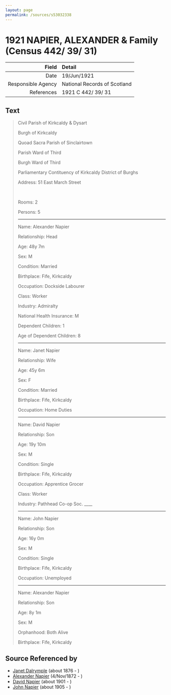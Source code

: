 ```yaml
---
layout: page
permalink: /sources/s53032338
---
```


# 1921 NAPIER, ALEXANDER & Family (Census 442/ 39/ 31)

Field | Detail
---:|:---
Date | 19/Jun/1921
Responsible Agency | National Records of Scotland
References | 1921 C 442/ 39/ 31

## Text

> Civil Parish of Kirkcaldy & Dysart
>
> Burgh of Kirkcaldy
>
> Quoad Sacra Parish of Sinclairtown
>
> Parish Ward of Third
>
> Burgh Ward of Third
>
> Parliamentary Contituency of Kirkcaldy District of Burghs
>
> Address: 51 East March Street
>
> <br/>
>
> Rooms: 2
>
> Persons: 5
>
> ---
>
> Name: Alexander Napier
>
> Relationship: Head
>
> Age: 48y 7m
>
> Sex: M
>
> Condition: Married
>
> Birthplace: Fife, Kirkcaldy
>
> Occupation: Dockside Labourer
>
> Class: Worker
>
> Industry: Admiralty
>
> National Health Insurance: M
>
> Dependent Children: 1
>
> Age of Dependent Children: 8
>
> ---
>
> Name: Janet Napier
>
> Relationship: Wife
>
> Age: 45y 6m
>
> Sex: F
>
> Condition: Married
>
> Birthplace: Fife, Kirkcaldy
>
> Occupation: Home Duties
>
> ---
>
> Name: David Napier
>
> Relationship: Son
>
> Age: 19y 10m
>
> Sex: M
>
> Condition: Single
>
> Birthplace: Fife, Kirkcaldy
>
> Occupation: Apprentice Grocer
>
> Class: Worker
>
> Industry: Pathhead Co-op Soc. ____
>
> ---
>
> Name: John Napier
>
> Relationship: Son
>
> Age: 16y 0m
>
> Sex: M
>
> Condition: Single
>
> Birthplace: Fife, Kirkcaldy
>
> Occupation: Unemployed
>
> ---
>
> Name: Alexander Napier
>
> Relationship: Son
>
> Age: 8y 1m
>
> Sex: M
>
> Orphanhood: Both Alive
>
> Birthplace: Fife, Kirkcaldy
>

## Source Referenced by

* [Janet Dalrymple](../people/@30057967@-janet-dalrymple-b1876-d.md) (about 1876 - )
* [Alexander Napier](../people/@22451165@-alexander-napier-b1872-11-4-d.md) (4/Nov/1872 - )
* [David Napier](../people/@46994217@-david-napier-b1901-d.md) (about 1901 - )
* [John Napier](../people/@61882948@-john-napier-b1905-d.md) (about 1905 - )
